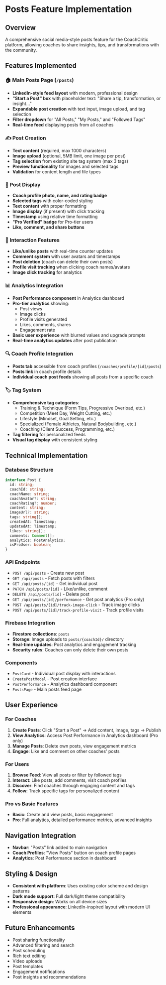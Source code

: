 # Posts Feature Implementation

## Overview
A comprehensive social media-style posts feature for the CoachCritic platform, allowing coaches to share insights, tips, and transformations with the community.

## Features Implemented

### 🏠 Main Posts Page (`/posts`)
- **LinkedIn-style feed layout** with modern, professional design
- **"Start a Post" box** with placeholder text: "Share a tip, transformation, or insight..."
- **Expandable post creation** with text input, image upload, and tag selection
- **Filter dropdown** for "All Posts," "My Posts," and "Followed Tags"
- **Real-time feed** displaying posts from all coaches

### ✍️ Post Creation
- **Text content** (required, max 1000 characters)
- **Image upload** (optional, 5MB limit, one image per post)
- **Tag selection** from existing site tag system (max 3 tags)
- **Preview functionality** for images and selected tags
- **Validation** for content length and file types

### 📱 Post Display
- **Coach profile photo, name, and rating badge**
- **Selected tags** with color-coded styling
- **Text content** with proper formatting
- **Image display** (if present) with click tracking
- **Timestamp** using relative time formatting
- **"Pro Verified" badge** for Pro-tier users
- **Like, comment, and share buttons**

### 💬 Interaction Features
- **Like/unlike posts** with real-time counter updates
- **Comment system** with user avatars and timestamps
- **Post deletion** (coach can delete their own posts)
- **Profile visit tracking** when clicking coach names/avatars
- **Image click tracking** for analytics

### 📊 Analytics Integration
- **Post Performance component** in Analytics dashboard
- **Pro-tier analytics** showing:
  - Post views
  - Image clicks
  - Profile visits generated
  - Likes, comments, shares
  - Engagement rate
- **Basic user experience** with blurred values and upgrade prompts
- **Real-time analytics updates** after post publication

### 🔍 Coach Profile Integration
- **Posts tab** accessible from coach profiles (`/coaches/profile/[id]/posts`)
- **Posts link** in coach profile details
- **Individual coach post feeds** showing all posts from a specific coach

### 🏷️ Tag System
- **Comprehensive tag categories**:
  - Training & Technique (Form Tips, Progressive Overload, etc.)
  - Competition (Meet Day, Weight Cutting, etc.)
  - Lifestyle (Mindset, Goal Setting, etc.)
  - Specialized (Female Athletes, Natural Bodybuilding, etc.)
  - Coaching (Client Success, Programming, etc.)
- **Tag filtering** for personalized feeds
- **Visual tag display** with consistent styling

## Technical Implementation

### Database Structure
```typescript
interface Post {
  id: string;
  coachId: string;
  coachName: string;
  coachAvatar?: string;
  coachRating?: number;
  content: string;
  imageUrl?: string;
  tags: string[];
  createdAt: Timestamp;
  updatedAt: Timestamp;
  likes: string[];
  comments: Comment[];
  analytics: PostAnalytics;
  isProUser: boolean;
}
```

### API Endpoints
- `POST /api/posts` - Create new post
- `GET /api/posts` - Fetch posts with filters
- `GET /api/posts/[id]` - Get individual post
- `PATCH /api/posts/[id]` - Like/unlike, comment
- `DELETE /api/posts/[id]` - Delete post
- `GET /api/posts/[id]/performance` - Get post analytics (Pro only)
- `POST /api/posts/[id]/track-image-click` - Track image clicks
- `POST /api/posts/[id]/track-profile-visit` - Track profile visits

### Firebase Integration
- **Firestore collections**: `posts`
- **Storage**: Image uploads to `posts/{coachId}/` directory
- **Real-time updates**: Post analytics and engagement tracking
- **Security rules**: Coaches can only delete their own posts

### Components
- `PostCard` - Individual post display with interactions
- `CreatePostModal` - Post creation interface
- `PostPerformance` - Analytics dashboard component
- `PostsPage` - Main posts feed page

## User Experience

### For Coaches
1. **Create Posts**: Click "Start a Post" → Add content, image, tags → Publish
2. **View Analytics**: Access Post Performance in Analytics dashboard (Pro only)
3. **Manage Posts**: Delete own posts, view engagement metrics
4. **Engage**: Like and comment on other coaches' posts

### For Users
1. **Browse Feed**: View all posts or filter by followed tags
2. **Interact**: Like posts, add comments, visit coach profiles
3. **Discover**: Find coaches through engaging content and tags
4. **Follow**: Track specific tags for personalized content

### Pro vs Basic Features
- **Basic**: Create and view posts, basic engagement
- **Pro**: Full analytics, detailed performance metrics, advanced insights

## Navigation Integration
- **Navbar**: "Posts" link added to main navigation
- **Coach Profiles**: "View Posts" button on coach profile pages
- **Analytics**: Post Performance section in dashboard

## Styling & Design
- **Consistent with platform**: Uses existing color scheme and design patterns
- **Dark mode support**: Full dark/light theme compatibility
- **Responsive design**: Works on all device sizes
- **Professional appearance**: LinkedIn-inspired layout with modern UI elements

## Future Enhancements
- Post sharing functionality
- Advanced filtering and search
- Post scheduling
- Rich text editing
- Video uploads
- Post templates
- Engagement notifications
- Post insights and recommendations 